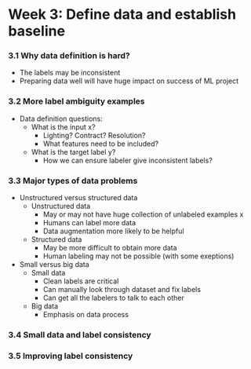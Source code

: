 # Week 3: Define data and establish baseline
### 3.1 Why data definition is hard?
+ The labels may be inconsistent
+ Preparing data well will have huge impact on success of ML project

### 3.2 More label ambiguity examples
+ Data definition questions:
  + What is the input x?
    + Lighting? Contract? Resolution?
    + What features need to be included?
  + What is the target label y?
    + How we can ensure labeler give inconsistent labels?

### 3.3 Major types of data problems
+ Unstructured versus structured data
  + Unstructured data
    + May or may not have huge collection of unlabeled examples x
    + Humans can label more data
    + Data augmentation more likely to be helpful
  + Structured data
    + May be more difficult to obtain more data
    + Human labeling may not be possible (with some exeptions)
+ Small versus big data
  + Small data
    + Clean labels are critical
    + Can manually look through dataset and fix labels
    + Can get all the labelers to talk to each other
  + Big data
    + Emphasis on data process

### 3.4 Small data and label consistency

### 3.5 Improving label consistency


